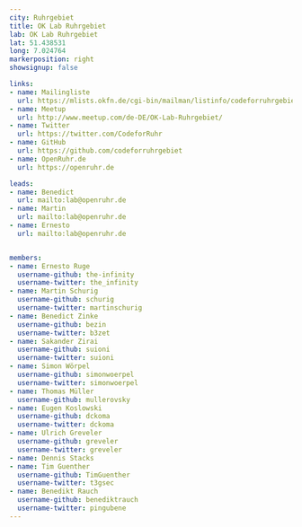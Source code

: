 ```yaml
---
city: Ruhrgebiet
title: OK Lab Ruhrgebiet
lab: OK Lab Ruhrgebiet
lat: 51.438531
long: 7.024764
markerposition: right
showsignup: false

links:
- name: Mailingliste
  url: https://mlists.okfn.de/cgi-bin/mailman/listinfo/codeforruhrgebiet
- name: Meetup
  url: http://www.meetup.com/de-DE/OK-Lab-Ruhrgebiet/
- name: Twitter
  url: https://twitter.com/CodeforRuhr
- name: GitHub
  url: https://github.com/codeforruhrgebiet
- name: OpenRuhr.de
  url: https://openruhr.de

leads:
- name: Benedict
  url: mailto:lab@openruhr.de
- name: Martin
  url: mailto:lab@openruhr.de
- name: Ernesto
  url: mailto:lab@openruhr.de


members:
- name: Ernesto Ruge
  username-github: the-infinity
  username-twitter: the_infinity
- name: Martin Schurig
  username-github: schurig
  username-twitter: martinschurig
- name: Benedict Zinke
  username-github: bezin
  username-twitter: b3zet
- name: Sakander Zirai
  username-github: suioni
  username-twitter: suioni
- name: Simon Wörpel
  username-github: simonwoerpel
  username-twitter: simonwoerpel
- name: Thomas Müller
  username-github: mullerovsky
- name: Eugen Koslowski
  username-github: dckoma
  username-twitter: dckoma
- name: Ulrich Greveler
  username-github: greveler
  username-twitter: greveler
- name: Dennis Stacks
- name: Tim Guenther
  username-github: TimGuenther
  username-twitter: t3gsec
- name: Benedikt Rauch
  username-github: benediktrauch
  username-twitter: pingubene
---
```


